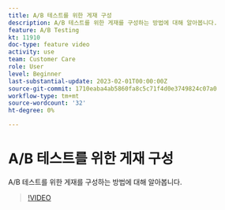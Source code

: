 ```yaml
---
title: A/B 테스트를 위한 게재 구성
description: A/B 테스트를 위한 게재를 구성하는 방법에 대해 알아봅니다.
feature: A/B Testing
kt: 11910
doc-type: feature video
activity: use
team: Customer Care
role: User
level: Beginner
last-substantial-update: 2023-02-01T00:00:00Z
source-git-commit: 1710eaba4ab5860fa8c5c71f4d0e3749824c07a0
workflow-type: tm+mt
source-wordcount: '32'
ht-degree: 0%

---
```



# A/B 테스트를 위한 게재 구성

A/B 테스트를 위한 게재를 구성하는 방법에 대해 알아봅니다.

>[!VIDEO](https://video.tv.adobe.com/v/3415929?quality=12)
